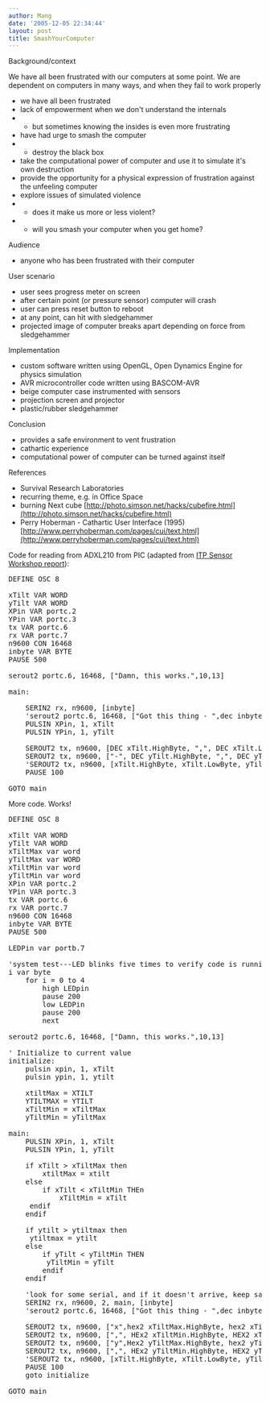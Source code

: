 ```yaml
---
author: Mang
date: '2005-12-05 22:34:44'
layout: post
title: SmashYourComputer
---
```


Background/context

We have all been frustrated with our computers at some point.  We are dependent on computers in many ways, and when they fail to work properly

* we have all been frustrated
* lack of empowerment when we don't understand the internals
* * but sometimes knowing the insides is even more frustrating
* have had urge to smash the computer
* * destroy the black box
* take the computational power of computer and use it to simulate it's own destruction
* provide the opportunity for a physical expression of frustration against the unfeeling computer
* explore issues of simulated violence
* * does it make us more or less violent?
* * will you smash your computer when you get home?

Audience

* anyone who has been frustrated with their computer

User scenario

* user sees progress meter on screen
* after certain point (or pressure sensor) computer will crash
* user can press reset button to reboot
* at any point, can hit with sledgehammer
* projected image of computer breaks apart depending on force from sledgehammer

Implementation

* custom software written using OpenGL, Open Dynamics Engine for physics simulation
* AVR microcontroller code written using BASCOM-AVR
* beige computer case instrumented with sensors
* projection screen and projector
* plastic/rubber sledgehammer

Conclusion

* provides a safe environment to vent frustration
* cathartic experience
* computational power of computer can be turned against itself

References

* Survival Research Laboratories
* recurring theme, e.g. in Office Space
* burning Next cube [http://photo.simson.net/hacks/cubefire.html](http://photo.simson.net/hacks/cubefire.html)
* Perry Hoberman - Cathartic User Interface (1995) [http://www.perryhoberman.com/pages/cui/text.html](http://www.perryhoberman.com/pages/cui/text.html)

Code for reading from ADXL210 from PIC (adapted from [ITP Sensor Workshop report](http://itp.nyu.edu/physcomp/sensors/Code/ADXL202Processing)):

<pre>
DEFINE OSC 8

xTilt VAR WORD
yTilt VAR WORD
XPin VAR portc.2
YPin VAR portc.3
tx VAR portc.6
rx VAR portc.7
n9600 CON 16468
inbyte VAR BYTE
PAUSE 500

serout2 portc.6, 16468, ["Damn, this works.",10,13]

main:

	SERIN2 rx, n9600, [inbyte]
    'serout2 portc.6, 16468, ["Got this thing - ",dec inbyte, 10,13]	
	PULSIN XPin, 1, xTilt
	PULSIN YPin, 1, yTilt

    SEROUT2 tx, n9600, [DEC xTilt.HighByte, ",", DEC xTilt.LowByte]
    SEROUT2 tx, n9600, ["-", DEC yTilt.HighByte, ",", DEC yTilt.LowByte, 10,13]
	'SEROUT2 tx, n9600, [xTilt.HighByte, xTilt.LowByte, yTilt.HighByte, yTilt.LowByte]
	PAUSE 100

GOTO main
</pre>

More code.  Works!

<pre>
DEFINE OSC 8

xTilt VAR WORD
yTilt VAR WORD
xTiltMax var word
yTiltMax var WORD
xTiltMin var word
yTiltMin var word
XPin VAR portc.2
YPin VAR portc.3
tx VAR portc.6
rx VAR portc.7
n9600 CON 16468
inbyte VAR BYTE
PAUSE 500

LEDPin var portb.7  

'system test---LED blinks five times to verify code is running
i var byte
    for i = 0 to 4
        high LEDpin
        pause 200
        low LEDPin
        pause 200
        next

serout2 portc.6, 16468, ["Damn, this works.",10,13]

' Initialize to current value
initialize:
    pulsin xpin, 1, xTilt
    pulsin ypin, 1, ytilt

    xtiltMax = XTILT
    YTILTMAX = YTILT
    xTiltMin = xTiltMax
    yTiltMin = yTiltMax

main:
    PULSIN XPin, 1, xTilt
    PULSIN YPin, 1, yTilt
 
    if xTilt > xTiltMax then
        xtiltMax = xtilt
    else
        if xTilt < xTiltMin THEn
            xTiltMin = xTilt
     endif
    endif
    
    if ytilt > ytiltmax then
     ytiltmax = ytilt
    else
        if yTilt < yTiltMin THEN
         yTiltMin = yTilt
        endif
    endif
 
    'look for some serial, and if it doesn't arrive, keep sampling
    SERIN2 rx, n9600, 2, main, [inbyte]
    'serout2 portc.6, 16468, ["Got this thing - ",dec inbyte, 10,13] 

    SEROUT2 tx, n9600, ["x",hex2 xTiltMax.HighByte, hex2 xTiltMax.LowByte]
    SEROUT2 tx, n9600, [",", HEx2 xTiltMin.HighByte, HEX2 xTiltMin.LowByte, 10,13]
    SEROUT2 tx, n9600, ["y",Hex2 yTiltMax.HighByte, hex2 yTiltMax.LowByte]
    SEROUT2 tx, n9600, [",", HEx2 yTiltMin.HighByte, HEX2 yTiltMin.LowByte, 10,13]      
    'SEROUT2 tx, n9600, [xTilt.HighByte, xTilt.LowByte, yTilt.HighByte, yTilt.LowByte ]
    PAUSE 100
    goto initialize

GOTO main
</pre>
